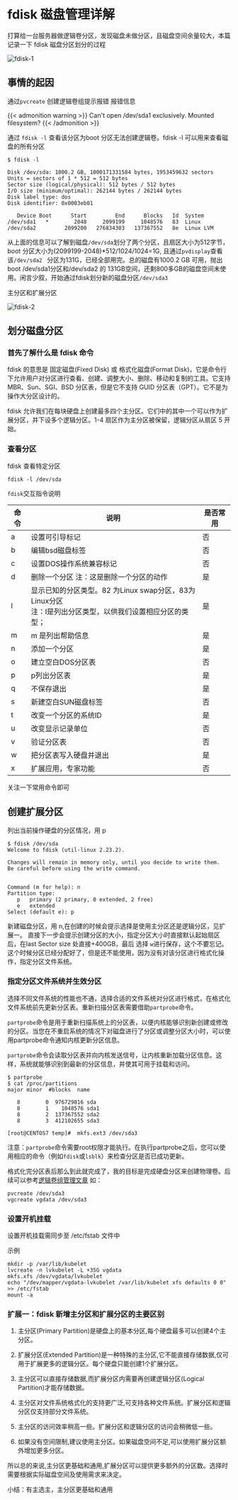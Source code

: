 # fdisk 磁盘管理详解

打算给一台服务器做逻辑卷分区，发现磁盘未做分区，且磁盘空间余量较大，本篇记录一下 fdisk 磁盘分区划分的过程

![fdisk-1](/images/linux/fdisk-1.jpg)
## 事情的起因
通过`pvcreate` 创建逻辑卷组提示报错
报错信息

{{< admonition warning >}}
Can't open /dev/sda1 exclusively. Mounted filesystem?
{{< /admonition >}}


通过 `fdisk -l` 查看该分区为boot 分区无法创建逻辑卷。fdisk -l 可以用来查看磁盘的所有分区
```shell
$ fdisk -l

Disk /dev/sda: 1000.2 GB, 1000171331584 bytes, 1953459632 sectors
Units = sectors of 1 * 512 = 512 bytes
Sector size (logical/physical): 512 bytes / 512 bytes
I/O size (minimum/optimal): 262144 bytes / 262144 bytes
Disk label type: dos
Disk identifier: 0x0003eb01

   Device Boot      Start         End      Blocks   Id  System
/dev/sda1   *        2048     2099199     1048576   83  Linux
/dev/sda2         2099200   276834303   137367552   8e  Linux LVM
```
从上面的信息可以了解到磁盘`/dev/sda`划分了两个分区，且扇区大小为512字节，boot 分区大小为(2099199-2048)*512/1024/1024=1G,
且通过`pvdisplay`查看该`/dev/sda2 ` 分区为131G，已经全部用完。总的磁盘有1000.2 GB 可用，抛出boot /dev/sda1分区和/dev/sda2 的
131GB空间，还剩800多GB的磁盘空间未使用。闲言少叙，开始通过fdisk划分新的磁盘分区`/dev/sda3`

主分区和扩展分区

![fdisk-2](/images/linux/fdisk-2.jpg)

## 划分磁盘分区
### 首先了解什么是 fdisk 命令
fdisk 的意思是 固定磁盘(Fixed Disk) 或 格式化磁盘(Format Disk)，它是命令行下允许用户对分区进行查看、创建、调整大小、删除、移动和复制的工具。它支持 MBR、Sun、SGI、BSD 分区表，但是它不支持 GUID 分区表（GPT）。它不是为操作大分区设计的。

fdisk 允许我们在每块硬盘上创建最多四个主分区。它们中的其中一个可以作为扩展分区，并下设多个逻辑分区。1-4 扇区作为主分区被保留，逻辑分区从扇区 5 开始。

### 查看分区
fdisk 查看特定分区
```shell
fdisk -l /dev/sda
```

`fdisk`交互指令说明

|命令 |说明| 是否常用|
|---|---|---|
|a | 设置可引导标记 |  否 | 
|b| 编辑bsd磁盘标签 |  否  | 
|c| 设置DOS操作系统兼容标记 |  否  | 
|d| 删除一个分区 注：这是删除一个分区的动作  | 是  | 
|l| 显示已知的分区类型。82 为Linux swap分区，83为Linux分区 <br>  注：l是列出分区类型，以供我们设置相应分区的类型； |   是 | 
|m| m 是列出帮助信息 |  是  | 
|n| 添加一个分区 |   是 | 
|o| 建立空白DOS分区表 | 否  | 
|p| p列出分区表 |  是  | 
|q| 不保存退出 |  是  | 
|s| 新建空白SUN磁盘标签 | 否  | 
|t| 改变一个分区的系统ID | 是  | 
|u| 改变显示记录单位 |否   | 
|v| 验证分区表 | 否  | 
|w| 把分区表写入硬盘并退出 |   是 | 
|x| 扩展应用，专家功能   | 否  | 
关注一下常用命令即可

## 创建扩展分区
列出当前操作硬盘的分区情况，用 p
```shell
$ fdisk /dev/sda
Welcome to fdisk (util-linux 2.23.2).

Changes will remain in memory only, until you decide to write them.
Be careful before using the write command.


Command (m for help): n
Partition type:
   p   primary (2 primary, 0 extended, 2 free)
   e   extended
Select (default e): p

```
新建磁盘分区，用 n,在创建的时候会提示选择是使用主分区还是逻辑分区，见扩展一。
直接下一步会提示创建分区的大小，指定分区大小时直接默认起始扇区后，在last Sector size 处直接+400GB，最后
选择 `w`进行保存，这个不要忘记。这个时候分区已经分配好了，但是还不能使用，因为没有对该分区进行格式化操作，指定分区文件系统。

### 指定分区文件系统并生效分区
选择不同文件系统的性能也不通，选择合适的文件系统对分区进行格式，在格式化文件系统前先更新分区表。重新扫描分区表需要借助`partprobe`命令。

`partprobe`命令是用于重新扫描系统上的分区表，以便内核能够识别新创建或修改的分区。当您在不重启系统的情况下对磁盘进行了分区或调整分区大小时，可以使用partprobe命令通知内核更新分区信息。

`partprobe`命令会读取分区表并向内核发送信号，让内核重新加载分区信息。这样，系统就能够识别到最新的分区信息，并使其可用于挂载和访问。

```shell
$ partprobe
$ cat /proc/partitions
major minor  #blocks  name

   8        0  976729816 sda
   8        1    1048576 sda1
   8        2  137367552 sda2
   8        3  412102655 sda3

[root@CENTOS7 temp]#  mkfs.ext3 /dev/sda3
```
注意：`partprobe`命令需要root权限才能执行。在执行partprobe之后，您可以使用相应的命令（例如`fdisk`或`lsblk`）来检查分区是否已成功更新。

格式化完分区表后那么到此就完成了，我的目标是完成硬盘分区来创建物理卷。后续可以参考[逻辑卷组管理文章](LVM逻辑卷组管理.md)
如：
```shell
pvcreate /dev/sda3
vgcreate vgdata /dev/sda3
```
### 设置开机挂载
设置开机挂载需同步至 /etc/fstab 文件中  

示例
```shell
mkdir -p /var/lib/kubelet 
lvcreate -n lvkubelet -L +35G vgdata
mkfs.xfs /dev/vgdata/lvkubelet
echo "/dev/mapper/vgdata-lvkubelet /var/lib/kubelet xfs defaults 0 0" >> /etc/fstab
mount -a
```

### 扩展一：fdisk 新增主分区和扩展分区的主要区别

1. 主分区(Primary Partition)是硬盘上的基本分区,每个硬盘最多可以创建4个主分区。

2. 扩展分区(Extended Partition)是一种特殊的主分区,它不能直接存储数据,仅可用于扩展更多的逻辑分区。每个硬盘只能创建1个扩展分区。

3. 主分区可以直接存储数据,而扩展分区内需要再创建逻辑分区(Logical Partition)才能存储数据。

4. 主分区对文件系统格式化的支持更广泛,可支持各种文件系统。扩展分区和逻辑分区仅支持部分文件系统。

5. 主分区的访问效率稍高一些。扩展分区和逻辑分区的访问会稍微低一些。

6. 如果没有空间限制,建议使用主分区。如果磁盘空间不足,可以使用扩展分区额外增加更多分区。

所以总的来说,主分区更基础和通用,扩展分区可以提供更多额外的分区数。选择时需要根据实际磁盘空间及使用需求来决定。

小结：有主选主，主分区更基础和通用


